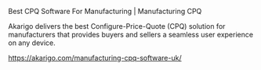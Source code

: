 Best CPQ Software For Manufacturing | Manufacturing CPQ

Akarigo delivers the best Configure-Price-Quote (CPQ) solution for manufacturers that provides buyers and sellers a seamless user experience on any device.

https://akarigo.com/manufacturing-cpq-software-uk/
